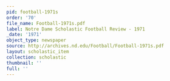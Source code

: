 ```yaml
---
pid: football-1971s
order: '70'
file_name: Football-1971s.pdf
label: Notre Dame Scholastic Football Review - 1971
_date: '1971'
object_type: newspaper
source: http://archives.nd.edu/Football/Football-1971s.pdf
layout: scholastic_item
collection: scholastic
thumbnail: ''
full: ''
---
```

